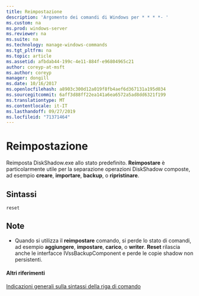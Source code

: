 ```yaml
---
title: Reimpostazione
description: 'Argomento dei comandi di Windows per * * * *- '
ms.custom: na
ms.prod: windows-server
ms.reviewer: na
ms.suite: na
ms.technology: manage-windows-commands
ms.tgt_pltfrm: na
ms.topic: article
ms.assetid: afbdab44-199c-4e11-884f-e96804965c21
author: coreyp-at-msft
ms.author: coreyp
manager: dongill
ms.date: 10/16/2017
ms.openlocfilehash: a8903c300d12a019f8fb4aef6d367131a195d034
ms.sourcegitcommit: 6aff3d88ff22ea141a6ea6572a5ad8dd6321f199
ms.translationtype: MT
ms.contentlocale: it-IT
ms.lasthandoff: 09/27/2019
ms.locfileid: "71371464"
---
```

# <a name="reset"></a>Reimpostazione



Reimposta DiskShadow.exe allo stato predefinito. **Reimpostare** è particolarmente utile per la separazione operazioni DiskShadow composte, ad esempio **creare**, **importare**, **backup**, o **ripristinare**.

## <a name="syntax"></a>Sintassi

```
reset
```

## <a name="remarks"></a>Note

-   Quando si utilizza il **reimpostare** comando, si perde lo stato di comandi, ad esempio **aggiungere**, **impostare**, **carico**, o **writer**. **Reset** rilascia anche le interfacce IVssBackupComponent e perde le copie shadow non persistenti.

#### <a name="additional-references"></a>Altri riferimenti

[Indicazioni generali sulla sintassi della riga di comando](command-line-syntax-key.md)